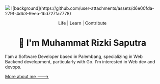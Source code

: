 <img src="https://visitor-badge.laobi.icu/badge?page_id=mrizkisaputra.visitor-badge&left_text=MyPageVisitors"/>
![background](https://github.com/user-attachments/assets/d6e00fda-279f-4db3-9eea-1bd727fa7778)

<p align="center">Life | Learn | Contribute<p>
<h1 align="center">👋 I'm Muhammat Rizki Saputra</h1>

I'am a Software Developer based in Palembang, specializing in Web Backend development, particularly with Go.
I'm interested in Web dev and devops.


[More about me --->](https://mrizkisaputra.dev)
